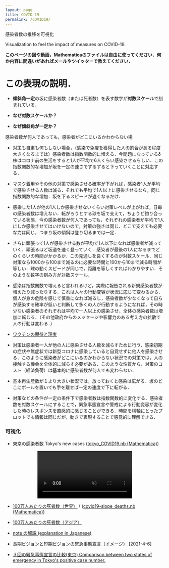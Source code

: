 ```yaml
---
layout: page
title: COVID-19
permalink: /COVID19/
---
```



感染者数の推移を可視化 

Visualization to feel the impact of measures on COVID-19.

**このページの図や動画，Mathematicaのファイルは自由に使ってください．何か内容に間違いがあればメールやツイッターで教えてください．**

# この表現の説明．

- **傾斜角一定**の坂に感染者数（または死者数）を表す数字が**対数スケール**で刻まれている．


- **なぜ対数スケールか？**



- **なぜ傾斜角が一定か？**


感染者数が何人であっても，感染者がどこにいるかわからない場



- 対策も自粛も何もしない場合，（感染で免疫を獲得した人の割合がある程度大きくなるまでは）感染者数は指数関数的に増える．今問題になっているδ株はコロナ前の生活をすると1人が平均で6人くらい感染させるらしい．この指数関数的な増加が坂を一定の速さでずるずると下っていくことに対応する．

- マスク着用やその他の対策で感染させる確率が下がれば，感染者1人が平均で感染させる人数は減る．それでも平均で1人以上に感染させるなら，同じ指数関数的な増加．坂を下るスピードが遅くなるだけ．

- 感染した1人が他の1人しか感染させないくらい対策レベルが上がれば，日毎の感染者数は増えない．転がろうとする球を坂で支えて，ちょうど釣り合っている状態．今の感染者数が何人であっても，それぞれの感染者が平均で1人にしか感染させてはいけないので，対策の強さは同じ．どこで支えても必要な力は同じ，つまり坂の傾斜は登り切るまでは一定．

- さらに頑張って1人が感染させる数が平均で1人以下になれば感染者が減っていく．頑張るほど坂道を速く登っていく．感染者が最後の1人になるまでどのくらいの時間がかかるか．この見通しを良くするのが対数スケール．同じ対策なら1000から100まで減るのに必要な時間と100から10まで減る時間が等しい．球の動くスピードが同じで，距離を等しくすればわかりやすい．そのような数字の刻み方が対数スケール．

- 感染は指数関数で増えると言われるけど，実際に報告される新規感染者数が増えたり減ったりする．これは人々の行動変容が状況に応じて変わるから．個人が身の危険を感じて慎重になれば減るし，感染者数が少なくなって自らが感染する確率が低いと判断して多くの人が行動するようになれば，その時少ない感染者のそれぞれは平均で一人以上の感染させ，全体の感染者数は増加に転じる．（その他政府からのメッセージや影響力のある考え方の拡散で人の行動は変わる．）


- [ワクチンの期待と現実](/assets/pdf/role_of_vaccine.pdf)

- 対策は感染者一人が他の人に感染させる人数を減らすために行う．感染初期の症状や無症状では新型コロナに感染していると自覚せずに他人を感染させる．このように感染者がどこにいるのかわからない状況での対策では，人の接触する機会を全体的に減らす必要がある．このような性質から，対策のコスト（経済負荷）は基本的に感染者数が何人でも変わらない．

- 基本再生産数が１より大きい状況では，放っておくと感染は広がる．坂のどこにボールを置いても手を離せば一定の速度で下に転がる．


- 対策などの条件が一定の条件下で感染者数は指数関数的に変化する．感染者数を対数スケールにすることで，緊急事態宣言や警戒による行動変容が変化した時のレスポンスを直感的に感じることができる．時間を横軸にとったプロットでも情報は同じだが，動きで表現することで感覚的に理解できる．



### 可視化

- 東京の感染者数 Tokyo's new cases ([tokyo_COVID19.nb (Mathematica)](/assets/misc/tokyo_COVID19.nb))

<center>
<video muted autoplay controls>
    <source src="/assets/movie/Tokyo_new_cases.mp4" type="video/mp4">
</video>
</center>

- [100万人あたりの死者数（世界）](/assets/movie/world_death_per_M.mp4) \\
 ([covid19-slope_deaths.nb (Mathematica)](/assets/misc/covid19-slope_deaths.nb))

- [100万人あたりの死者数（アジア）](/assets/movie/asia_death_per_M.mp4)

- [note の解説 (explanation in Japanese)](https://note.com/ryseto/n/n432fcc37c992)


- [長期ビジョンと短期ビジョンの緊急事態宣言（イメージ）](/assets/img/zerocovid3.jpg) [2021-4-6]

- [３回の緊急事態宣言の比較(東京) Comparison between two states of emergency in Tokyo's positive case number.](/assets/movie/tokyo.gif)



